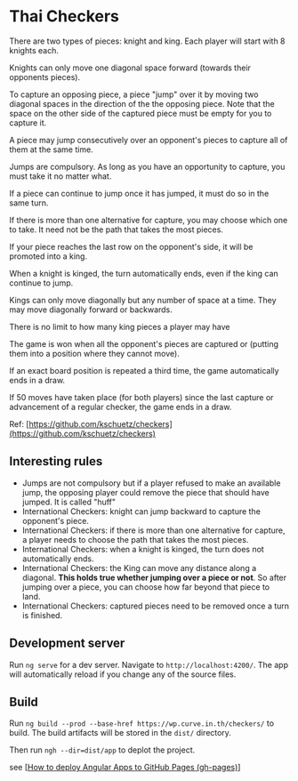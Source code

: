 # Thai Checkers


There are two types of pieces: knight and king. Each player will start with 8 knights each.

Knights can only move one diagonal space forward (towards their opponents pieces).

To capture an opposing piece, a piece "jump" over it by moving two diagonal spaces in the direction of the the opposing piece. Note that the space on the other side of the captured piece must be empty for you to capture it.

A piece may jump consecutively over an opponent's pieces to capture all of them at the same time.


Jumps are compulsory. As long as you have an opportunity to capture, you must take it no matter what.

If a piece can continue to jump once it has jumped, it must do so in the same turn.

If there is more than one alternative for capture, you may choose which one to take. It need not be the path that takes the most pieces.


If your piece reaches the last row on the opponent's side, it will be promoted into a king.

When a knight is kinged, the turn automatically ends, even if the king can continue to jump.

Kings can only move diagonally but any number of space at a time. They may move diagonally forward or backwards.

There is no limit to how many king pieces a player may have


The game is won when all the opponent's pieces are captured or (putting them into a position where they cannot move).

If an exact board position is repeated a third time, the game automatically ends in a draw.

If 50 moves have taken place (for both players) since the last capture or advancement of a regular checker, the game ends in a draw.

Ref: [https://github.com/kschuetz/checkers](https://github.com/kschuetz/checkers)

## Interesting rules
*  Jumps are not compulsory but if a player refused to make an available jump, the opposing player could remove the piece that should have jumped. It is called "huff"
*  International Checkers: knight can jump backward to capture the opponent's piece.
*  International Checkers: if there is more than one alternative for capture, a player needs to choose the path that takes the most pieces.
*  International Checkers: when a knight is kinged, the turn does not automatically ends.
*  International Checkers: the King can move any distance along a diagonal. **This holds true whether jumping over a piece or not**. So after jumping over a piece, you can choose how far beyond that piece to land.
*  International Checkers: captured pieces need to be removed once a turn is finished.

## Development server

Run `ng serve` for a dev server. Navigate to `http://localhost:4200/`. The app will automatically reload if you change any of the source files.

## Build

Run `ng build --prod --base-href https://wp.curve.in.th/checkers/` to build. The build artifacts will be stored in the `dist/` directory. 

Then run `ngh --dir=dist/app` to deplot the project.

see [[How to deploy Angular Apps to GitHub Pages (gh-pages)](https://medium.com/tech-insights/how-to-deploy-angular-apps-to-github-pages-gh-pages-896c4e10f9b4)]
